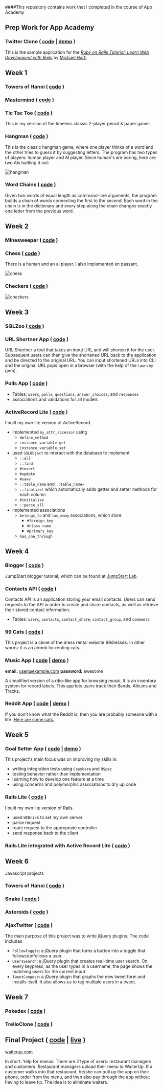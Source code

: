 ####This repository contains work that I completed in the course of App Academy

## Prep Work for App Academy

### Twitter Clone ( [code](https://github.com/shkfnly/sample_app) | [demo](fvbkireh.herokuapp.com) )
This is the sample application for the
[*Ruby on Rails Tutorial:
Learn Web Development with Rails*](http://www.railstutorial.org/)
by [Michael Hartl](http://www.michaelhartl.com/).

## Week 1

### Towers of Hanoi ( [code](https://github.com/shkfnly/appacademy/w1d1/towers_of_hanoi.rb) )

### Mastermind ( [code](https://github.com/shkfnly/appacademy/w1d3/mastermind.rb) )

### Tic Tac Toe  ( [code](https://github.com/shkfnly/appacademy/tree/master/w1d5/TicTacToeAI-master/skeleton) )
This is my version of the timeless classic 2-player pencil & paper game.

### Hangman ( [code](https://github.com/shkfnly/appacademy/blob/master/w1/w1d3/hangman.rb) )
This is the classic hangman game, where one player thinks of a word and the other tries to guess it by suggesting letters. The program has two types of players: human player and AI player. Since human's are boring, here are two AIs battling it out:

![hangman](https://github.com/shkfnly/appacademy/blob/master/images/hangman.png)


### Word Chains ( [code](https://github.com/shkfnly/algorithms/blob/master/word_ladder.rb) )
Given two words of equal length as command-line arguments, the program builds a chain of words connecting the first to the second. Each word in the chain is in the dictionary and every step along the chain changes exactly one letter from the previous word.


## Week 2

### Minesweeper ( [code](https://github.com/shkfnly/appacademy/tree/master/w2/w2d1) )

### Chess  ( [code](https://github.com/shkfnly/chess) )
There is a human and an ai player. I also implemented en passant.

![chess](https://github.com/shkfnly/appacademy/blob/master/images/chess.png)


### Checkers ( [code](https://github.com/shkfnly/checkers) )

![checkers](https://github.com/shkfnly/appacademy/blob/master/images/checkers.png)


## Week 3

### SQLZoo ( [code](https://github.com/shkfnly/appacademy/tree/master/w3/w3d1/sqlzoo-master) )

### URL Shortner App ( [code](https://github.com/shkfnly/appacademy/tree/master/w3/w3d3/url_shortner_app) )
URL Shortner a tool that takes an input URL and will shorten it for the user. Subsequent users can then give the shortened URL back to the application and be directed to the original URL. You can input shortened URLs into CLI and the original URL pops open in a browser (with the help of the `launchy` gem).

### Polls App ( [code](https://github.com/shkfnly/appacademy/tree/master/w3/w3d4/PollsApp) )
- Tables: `users`, `polls`, `questions`, `answer_choices`, and `responses`
- associations and validations for all models


### ActiveRecord Lite ( [code](https://github.com/shkfnly/appacademy/tree/master/w3/w3d5) )
I built my own lite version of ActiveRecord.
- implemented `my_attr_accessor` using
  - `define_method`
  - `instance_variable_get`
  - `instance_variable_set`
- used `SQLObject` to interact with the database to implement
  - `::all`
  - `::find`
  - `#insert`
  - `#update`
  - `#save`
  - `::table_name` and `::table_name=`
  - `::finalize!` which automatically adds getter and setter methods for each column
  - `#initialize`
  - `::parse_all`
- implemented associations
  - `belongs_to` and `has_many` associations, which store
    - `#foreign_key`
    - `#class_name`
    - `#primary_key`
  - `has_one_through`


## Week 4

### Blogger ( [code](https://github.com/shkfnly/twitterclientexample) )
JumpStart blogger tutorial, which can be found at [JumpStart Lab](http://tutorials.jumpstartlab.com/projects/blogger.html).

### Contacts API ( [code](https://github.com/shkfnly/appacademy/tree/master/w4/w4d1/routes_app) )

Contacts API is an application storing your email contacts.  Users can send requests to the API in order to create and share contacts, as well as retrieve their stored contact information.
- Tables: `users`, `contacts`, `contact_share`, `contact_group`, and `comments`

### 99 Cats ( [code](https://github.com/shkfnly/appacademy/tree/master/w4/w4d2d3/ninetyninecats) )
This project is a clone of the dress rental website 99dresses. In other words: it is an airbnb for renting cats.

### Music App ( [code](https://github.com/shkfnly/MusicApp) | [demo](http://musicapp.shkfnly.com/) )
**email:** user@example.com
**password:** awesome

A simplified version of a rdio-like app for browsing music. It is an inventory system for record labels. This app lets users track their Bands, Albums and Tracks.

### Reddit App ( [code](https://github.com/shkfnly/RedditApp) | [demo](http://redditapp.shkfnly.com/) )

If you don't know what the Reddit is, then you are probably someone with a life. [Here are some cats.](http://www.reddit.com/r/cats)


## Week 5

### Goal Setter App ( [code](https://github.com/shkfnly/GoalSetterApp) | [demo](http://goalsetterv.herokuapp.com/) )

This project's main focus was on improving my skills in:
- writing integration tests using `Capybara` and `RSpec`
- testing behavior rather than implementation
- learning how to develop one feature at a time
- using concerns and polymorphic associations to dry up code

### Rails Lite ( [code](https://github.com/shkfnly/RedditApp) )

I built my own lite version of Rails.
- used `WEBrick` to set my own server
- parse request
- route request to the appropriate controller
- send response back to the client

### Rails Lite integrated with Active Record Lite ( [code](https://github.com/shkfnly/rails_with_active_record_lite) )

## Week 6
Javascript projects

### Towers of Hanoi ( [code](https://github.com/shkfnly/towers_of_hanoi) )
### Snake ( [code](https://github.com/shkfnly/snake) )
### Asteroids ( [code](https://github.com/shkfnly/asteroids) )
### AjaxTwitter ( [code](https://github.com/shkfnly/AjaxTwitter) )
The main purpose of this project was to write jQuery plugins. The code includes
- `FollowToggle`: a jQuery plugin that turns a button into a toggle that follows/unfollows a user.
- `UsersSearch`: a jQuery plugin that creates real-time user search. On every keypress, as the user types in a username, the page shows the matching users for the current input.
- `TweetCompose`: a jQuery plugin that graphs the new tweet form and installs itself. It also allows us to tag multiple users in a tweet.

## Week 7

### Pokedex ( [code](https://github.com/shkfnly/appacademy/tree/master/w7/w7d2) )

### TrelloClone ( [code](https://github.com/shkfnly/TrelloClone) )


## Final Project ( [code](https://github.com/shkfnly/WaiterUp) | [live](waiterup.com) )

[waiterup.com](waiterup.com)

In short: Yelp for menus.
There are 2 type of users: restaurant managers and customers. Restaurant managers upload their menu to WaiterUp. If a customer walks into that restaurant, he/she can pull up the app on their phone, order from the menu, and then also pay through the app without having to leave tip. The idea is to eliminate waiters.